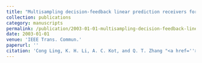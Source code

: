 ```yaml
---
title: "Multisampling decision-feedback linear prediction receivers for differential space-time modulation over Rayleigh fast fading channels"
collection: publications
category: manuscripts
permalink: /publication/2003-01-01-multisampling-decision-feedback-linear-prediction-receivers-for-differential-space-time-modulation-over-rayleigh-fast-fading-channels
date: 2003-01-01
venue: 'IEEE Trans. Commun.'
paperurl: ''
citation: 'Cong Ling, K. H. Li, A. C. Kot, and Q. T. Zhang "<a href=''>Multisampling decision-feedback linear prediction receivers for differential space-time modulation over Rayleigh fast fading channels</a>", IEEE Trans. Commun., vol. 51, pp. 1214-1223, July 2003.'
---
```

